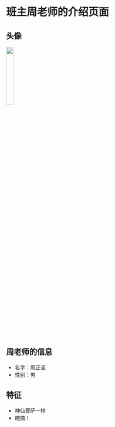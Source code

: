 # 班主周老师的介绍页面
## 头像

<img src="https://cdn.jsdelivr.net/gh/minglinxuan/txl/t/zhou.jpg" width="20%">

## 周老师的信息
 - 名字：周正谣
 - 性别：男

特征
--

 - 神仙菩萨一样
 - 瞎搞！ 